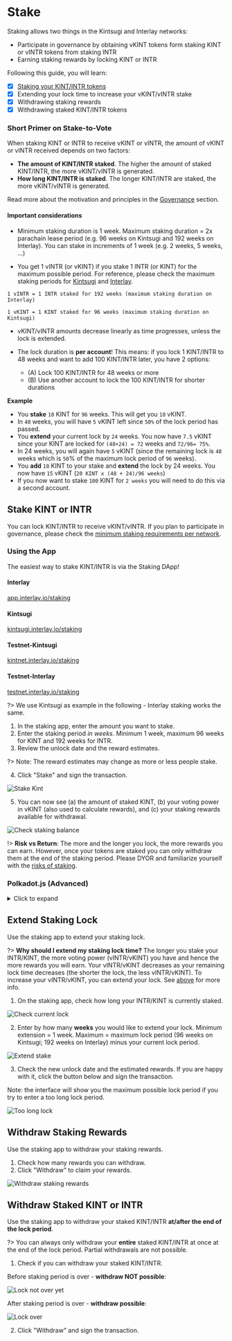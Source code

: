 # Stake

Staking allows two things in the Kintsugi and Interlay networks:

- Participate in governance by obtaining vKINT tokens form staking KINT or vINTR tokens from staking INTR
- Earning staking rewards by locking KINT or INTR

Following this guide, you will learn:

- [x] [Staking your KINT/INTR tokens](#stake-kint-or-intr)
- [x] Extending your lock time to increase your vKINT/vINTR stake
- [x] Withdrawing staking rewards
- [x] Withdrawing staked KINT/INTR tokens

### Short Primer on Stake-to-Vote

When staking KINT or INTR to receive vKINT or vINTR, the amount of vKINT or vINTR received depends on two factors:

- **The amount of KINT/INTR staked**. The higher the amount of staked KINT/INTR, the more vKINT/vINTR is generated.
- **How long KINT/INTR is staked**. The longer KINT/INTR are staked, the more vKINT/vINTR is generated.

Read more about the motivation and principles in the [Governance](/getting-started/governance.md) section.

#### Important considerations

- Minimum staking duration is 1 week. Maximum staking duration = 2x parachain lease period (e.g. 96 weeks on Kintsugi and 192 weeks on Interlay).  You can stake in increments of 1 week (e.g. 2 weeks, 5 weeks, ...)

- You get 1 vINTR (or vKINT) if you stake 1 INTR (or KINT) for the maximum possible period. For reference, please check the maximum staking periods for [Kintsugi](kintsugi/governance#hard-facts) and [Interlay](interlay/governance#hard-facts).

```
1 vINTR = 1 INTR staked for 192 weeks (maximum staking duration on Interlay)
```

```
1 vKINT = 1 KINT staked for 96 weeks (maximum staking duration on Kintsugi)
```

- vKINT/vINTR amounts decrease linearly as time progresses, unless the lock is extended.

- The lock duration is **per account**! This means: if you lock 1 KINT/INTR to 48 weeks and want to add 100 KINT/INTR later, you have 2 options:

  - (A) Lock 100 KINT/INTR for 48 weeks or more
  - (B) Use another account to lock the 100 KINT/INTR for shorter durations

**Example**

- You **stake** `10` KINT for `96` weeks. This will get you `10` vKINT.
- In `48` weeks, you will have `5` vKINT left since `50%` of the lock period has passed.
- You **extend** your current lock by `24` weeks. You now have `7.5` vKINT since your KINT are locked for `(48+24) = 72` weeks and `72/96= 75%`.
- In 24 weeks, you will again have `5` vKINT (since the remaining lock is `48` weeks which is `50`% of the maximum lock period of `96` weeks).
- You **add** `10` KINT to your stake and **extend** the lock by 24 weeks. You now have ``15`` vKINT (``20 KINT x (48 + 24)/96 weeks``)
- If you now want to stake `100` KINT for `2 weeks` you will need to do this via a second account.

## Stake KINT or INTR

You can lock KINT/INTR to receive vKINT/vINTR. If you plan to participate in governance, please check the [minimum staking requirements per network](guides/governance#required-tokens).

### Using the App

The easiest way to stake KINT/INTR is via the Staking DApp!

<!-- tabs:start -->

#### **Interlay**

[app.interlay.io/staking](https://app.interlay.io/staking)

#### **Kintsugi**

[kintsugi.interlay.io/staking](https://kintsugi.interlay.io/staking)

#### **Testnet-Kintsugi**

[kintnet.interlay.io/staking](https://kintnet.interlay.io/staking)

#### **Testnet-Interlay**

[testnet.interlay.io/staking](https://testnet.interlay.io/staking)
<!-- tabs:end -->

?> We use Kintsugi as example in the following - Interlay staking works the same.

1. In the staking app, enter the amount you want to stake.
3. Enter the staking period *in weeks*. Minimum 1 week, maximum 96 weeks for KINT and 192 weeks for INTR.
4. Review the unlock date and the reward estimates.

?> Note: The reward estimates may change as more or less people stake.

4. Click "Stake" and sign the transaction.

![Stake Kint](../_assets/img/guide/stake.png)

5. You can now see (a) the amount of staked KINT, (b) your voting power in vKINT (also used to calculate rewards), and (c) your staking rewards available for withdrawal.

![Check staking balance](../_assets/img/guide/stake-balance.png)

!> **Risk vs Return**: The more and the longer you lock, the more rewards you can earn. However, once your tokens are staked you can only withdraw them at the end of the staking period. Please DYOR and familiarize yourself with the [risks of staking](https://cryptogeeks.org/risks-of-staking-crypto/).
### Polkadot.js (Advanced)
<details>
<summary>
Click to expand
</summary>

?> This is a low-level interface intended for advanced users.

Make sure you connect to the correct parachain in [polkadot.js.org/apps](https://polkadot.js.org/apps).

#### 1. Lock KINT/INTR

- Go to Developer -> Extrinsics -> escrow -> createLock
- Enter the `amount` of tokens you would like to lock. For KINT, convert by 1 KINT = 1 * 10^12 planck KINT. For example, if you want to lock 50 KINT, you would enter 50,000,000,000,000 planck KINT.
- Enter the time the KINT should be locked for. KINT will not be accessible before the lock expires. The `unlockHeight` is specified in numbers of blocks and rounds down to the closest week. One week is equal to 50,400 blocks. For example, if the chain is currently at block height 100,000 and you wish to lock tokens for 10 weeks, you would enter current block height + 10 weeks * 50,400 blocks = 100,000 + 10 * 50,400 = 604,000.
- Submit the extrinsic to lock the tokens.

![Lock KINT](../_assets/img/guide/governance-stake-to-vote-1.png)

#### 2. Check locked KINT/INTR

- Go to Developer -> Chain Sate -> escrow -> locked
- The `amount` is the KINT locked in planck KINT
- The `end` is the block number at which all KINT can be withdrawn

![Check KINT](../_assets/img/guide/governance-stake-to-vote-2.png)

#### 3. Check vKINT/vINTR balance

The vKINT and vINTR balances decrease linearly over time.
To calculate the current balance, we use the following [formula](https://spec.interlay.io/spec/escrow.html#point):

`balance = bias - (slope * (now - height))`

- `now`: Go to Explorer and note down the current block height. This is the now value.
- `bias`, `height`, and `slope`: Go to Developer - Chain State -> escrow -> userPointEpoch and note down the current epoch. Then go to Developer - Chain State -> escrow -> userPointHistory and insert your account as well as the epoch from the previous step. This will give the current `bias` and `slope` as well as the `height` (see `ts`) in which tokens were locked.

In the example in the images, we have 500 KINT locked for four weeks. This results in:

19,424,086,457,961 - (103,339,947 * (64,100 - 64,037)) = 19,417,576,041,300 planck vKINT = 19.4 vKINT

![Check vKINT](../_assets/img/guide/governance-stake-to-vote-3.png)

</details>

## Extend Staking Lock

Use the staking app to extend your staking lock.

?> **Why should I extend my staking lock time?** The longer you stake your INTR/KINT, the more voting power (vINTR/vKINT) you have and hence the more rewards you will earn. Your vINTR/vKINT decreases as your remaining lock time decreases (the shorter the lock, the less vINTR/vKINT). To increase your vINTR/vKINT, you can extend your lock. See [above](#short-primer-on-stake-to-vote) for more info.

1. On the staking app, check how long your INTR/KINT is currently staked.

![Check current lock](../_assets/img/guide/remaining-duration.png)

2. Enter by how many **weeks** you would like to extend your lock. Minimum extension = 1 week. Maximum = maximum lock period (96 weeks on Kintsugi; 192 weeks on Interlay) minus your current lock period.

![Extend stake](../_assets/img/guide/extend-stake.png)

3. Check the new unlock date and the estimated rewards. If you are happy with it, click the button below and sign the transaction.

Note: the interface will show you the maximum possible lock period if you try to enter a too long lock period.

![Too long lock](../_assets/img/guide/too-long-lock.png)

## Withdraw Staking Rewards

Use the staking app to withdraw your staking rewards.

1. Check how many rewards you can withdraw.
2. Click "Withdraw" to claim your rewards.

![Withdraw staking rewards](../_assets/img/guide/claim-rewards.png)

## Withdraw Staked KINT or INTR

Use the staking app to withdraw your staked KINT/INTR **at/after the end of the lock period**.

?> You can always only withdraw your **entire** staked KINT/INTR at once at the end of the lock period. Partial withdrawals are not possible.

1. Check if you can withdraw your staked KINT/INTR.

Before staking period is over - **withdraw NOT possible**:

![Lock not over yet](../_assets/img/guide/withdraw-button-pending.png)

After staking period is over - **withdraw possible**:

![Lock over](../_assets/img/guide/withdraw-stake-active.png)

2. Click "Withdraw" and sign the transaction.
